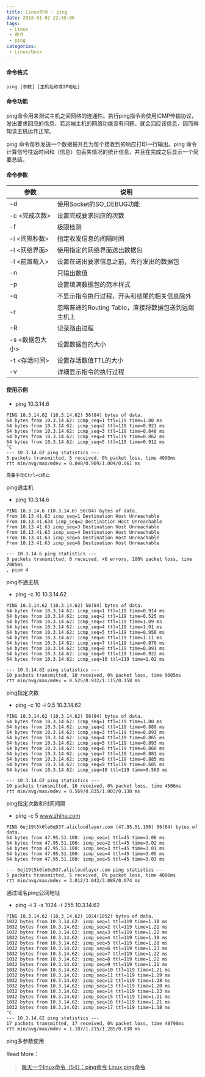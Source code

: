 ```yaml
---
title: Linux命令 - ping
date: 2018-01-02 22:45:06
tags:
 - Linux
 - 命令
 - ping
categories:
 - Linux/Unix
---
```


#### 命令格式

```
ping [参数] [主机名称或IP地址]
```

#### 命令功能

ping命令用来测试主机之间网络的连通性。执行ping指令会使用ICMP传输协议，发出要求回应的信息，若远端主机的网络功能没有问题，就会回应该信息，因而得知该主机运作正常。

ping 命令每秒发送一个数据报并且为每个接收到的响应打印一行输出。ping 命令计算信号往返时间和（信息）包丢失情况的统计信息，并且在完成之后显示一个简要总结。

#### 命令参数

| 参数         | 说明                               |
| ---------- | -------------------------------- |
| -d         | 使用Socket的SO_DEBUG功能              |
| -c <完成次数>  | 设置完成要求回应的次数                      |
| -f         | 极限检测                             |
| -i <间隔秒数>  | 指定收发信息的间隔时间                      |
| -l <网络界面>  | 使用指定的网络界面送出数据包                   |
| -l <前置载入>  | 设置在送出要求信息之前，先行发出的数据包             |
| -n         | 只输出数值                            |
| -p         | 设置填满数据包的范本样式                     |
| -q         | 不显示指令执行过程，开头和结尾的相关信息除外           |
| -r         | 忽略普通的Routing Table，直接将数据包送到远端主机上 |
| -R         | 记录路由过程                           |
| -s <数据包大小> | 设置数据包的大小                         |
| -t <存活时间>  | 设置存活数值TTL的大小                     |
| -v         | 详细显示指令的执行过程                      |

#### 使用示例

- ping 10.3.14.6

```
PING 10.3.14.62 (10.3.14.62) 56(84) bytes of data.
64 bytes from 10.3.14.62: icmp_seq=1 ttl=119 time=1.00 ms
64 bytes from 10.3.14.62: icmp_seq=2 ttl=119 time=0.921 ms
64 bytes from 10.3.14.62: icmp_seq=3 ttl=119 time=0.848 ms
64 bytes from 10.3.14.62: icmp_seq=4 ttl=119 time=0.862 ms
64 bytes from 10.3.14.62: icmp_seq=5 ttl=119 time=0.912 ms
^C
--- 10.3.14.62 ping statistics ---
5 packets transmitted, 5 received, 0% packet loss, time 4990ms
rtt min/avg/max/mdev = 0.848/0.909/1.004/0.061 ms

需要手动Ctrl+c终止
```

ping通主机

- ping 10.3.14.6

```
PING 10.3.14.6 (10.3.14.6) 56(84) bytes of data.
From 10.13.41.63 icmp_seq=1 Destination Host Unreachable
From 10.13.41.634 icmp_seq=2 Destination Host Unreachable
From 10.13.41.63 icmp_seq=3 Destination Host Unreachable
From 10.13.41.63 icmp_seq=4 Destination Host Unreachable
From 10.13.41.63 icmp_seq=5 Destination Host Unreachable
From 10.13.41.63 icmp_seq=6 Destination Host Unreachable

--- 10.3.14.6 ping statistics ---
8 packets transmitted, 0 received, +6 errors, 100% packet loss, time 7005ms
, pipe 4
```

ping不通主机

- ping -c 10 10.3.14.62

```
PING 10.3.14.62 (10.3.14.62) 56(84) bytes of data.
64 bytes from 10.3.14.62: icmp_seq=1 ttl=119 time=0.914 ms
64 bytes from 10.3.14.62: icmp_seq=2 ttl=119 time=0.525 ms
64 bytes from 10.3.14.62: icmp_seq=3 ttl=119 time=1.09 ms
64 bytes from 10.3.14.62: icmp_seq=4 ttl=119 time=1.01 ms
64 bytes from 10.3.14.62: icmp_seq=5 ttl=119 time=0.956 ms
64 bytes from 10.3.14.62: icmp_seq=6 ttl=119 time=1.11 ms
64 bytes from 10.3.14.62: icmp_seq=7 ttl=119 time=0.870 ms
64 bytes from 10.3.14.62: icmp_seq=8 ttl=119 time=0.891 ms
64 bytes from 10.3.14.62: icmp_seq=9 ttl=119 time=0.922 ms
64 bytes from 10.3.14.62: icmp_seq=10 ttl=119 time=1.02 ms

--- 10.3.14.62 ping statistics ---
10 packets transmitted, 10 received, 0% packet loss, time 9005ms
rtt min/avg/max/mdev = 0.525/0.932/1.115/0.158 ms
```

ping指定次数

- ping -c 10 -i 0.5 10.3.14.62

```
PING 10.3.14.62 (10.3.14.62) 56(84) bytes of data.
64 bytes from 10.3.14.62: icmp_seq=1 ttl=119 time=1.00 ms
64 bytes from 10.3.14.62: icmp_seq=2 ttl=119 time=0.889 ms
64 bytes from 10.3.14.62: icmp_seq=3 ttl=119 time=0.893 ms
64 bytes from 10.3.14.62: icmp_seq=4 ttl=119 time=0.865 ms
64 bytes from 10.3.14.62: icmp_seq=5 ttl=119 time=0.893 ms
64 bytes from 10.3.14.62: icmp_seq=6 ttl=119 time=0.868 ms
64 bytes from 10.3.14.62: icmp_seq=7 ttl=119 time=0.881 ms
64 bytes from 10.3.14.62: icmp_seq=8 ttl=119 time=0.885 ms
64 bytes from 10.3.14.62: icmp_seq=9 ttl=119 time=0.605 ms
64 bytes from 10.3.14.62: icmp_seq=10 ttl=119 time=0.569 ms

--- 10.3.14.62 ping statistics ---
10 packets transmitted, 10 received, 0% packet loss, time 4506ms
rtt min/avg/max/mdev = 0.569/0.835/1.003/0.130 ms
```

ping指定次数和时间间隔

- ping -c 5 www.zhihu.com

```
PING 6ej19t5k0le6q937.alicloudlayer.com (47.95.51.100) 56(84) bytes of data.
64 bytes from 47.95.51.100: icmp_seq=1 ttl=45 time=3.08 ms
64 bytes from 47.95.51.100: icmp_seq=2 ttl=45 time=3.02 ms
64 bytes from 47.95.51.100: icmp_seq=3 ttl=45 time=3.01 ms
64 bytes from 47.95.51.100: icmp_seq=4 ttl=45 time=3.05 ms
64 bytes from 47.95.51.100: icmp_seq=5 ttl=45 time=3.03 ms

--- 6ej19t5k0le6q937.alicloudlayer.com ping statistics ---
5 packets transmitted, 5 received, 0% packet loss, time 4006ms
rtt min/avg/max/mdev = 3.012/3.042/3.088/0.074 ms
```

通过域名ping公网地址

- ping -i 3 -s 1024 -t 255 10.3.14.62

```
PING 10.3.14.62 (10.3.14.62) 1024(1052) bytes of data.
1032 bytes from 10.3.14.62: icmp_seq=1 ttl=119 time=1.18 ms
1032 bytes from 10.3.14.62: icmp_seq=2 ttl=119 time=1.21 ms
1032 bytes from 10.3.14.62: icmp_seq=3 ttl=119 time=1.22 ms
1032 bytes from 10.3.14.62: icmp_seq=4 ttl=119 time=1.19 ms
1032 bytes from 10.3.14.62: icmp_seq=5 ttl=119 time=1.20 ms
1032 bytes from 10.3.14.62: icmp_seq=6 ttl=119 time=1.23 ms
1032 bytes from 10.3.14.62: icmp_seq=7 ttl=119 time=1.22 ms
1032 bytes from 10.3.14.62: icmp_seq=8 ttl=119 time=1.22 ms
1032 bytes from 10.3.14.62: icmp_seq=9 ttl=119 time=1.21 ms
1032 bytes from 10.3.14.62: icmp_seq=10 ttl=119 time=1.21 ms
1032 bytes from 10.3.14.62: icmp_seq=11 ttl=119 time=1.19 ms
1032 bytes from 10.3.14.62: icmp_seq=12 ttl=119 time=1.28 ms
1032 bytes from 10.3.14.62: icmp_seq=13 ttl=119 time=1.20 ms
1032 bytes from 10.3.14.62: icmp_seq=14 ttl=119 time=1.23 ms
1032 bytes from 10.3.14.62: icmp_seq=15 ttl=119 time=1.21 ms
1032 bytes from 10.3.14.62: icmp_seq=16 ttl=119 time=1.21 ms
1032 bytes from 10.3.14.62: icmp_seq=17 ttl=119 time=1.18 ms
^C
--- 10.3.14.62 ping statistics ---
17 packets transmitted, 17 received, 0% packet loss, time 48798ms
rtt min/avg/max/mdev = 1.187/1.215/1.285/0.038 ms
```

ping多参数使用



Read More：

> [每天一个linux命令（54）：ping命令](http://www.cnblogs.com/peida/archive/2013/03/06/2945407.html) [Linux ping命令](http://www.runoob.com/linux/linux-comm-ping.html) 